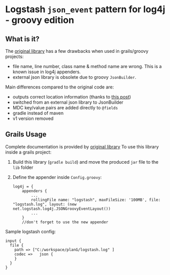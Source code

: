 # Logstash `json_event` pattern for log4j - groovy edition



## What is it?
The [original library](https://github.com/logstash/log4j-jsonevent-layout) has a few drawbacks when used in grails/groovy projects:
- file name, line number, class name & method name are wrong. This is a known issue in log4j appenders.
- external json library is obsolete due to groovy `JsonBuilder`.

Main differences compared to the original code are:
- outputs correct location information (thanks to [this post](http://stackoverflow.com/questions/18070863/grails-logging-is-there-any-existing-solution-to-be-able-to-log-the-file-lin))
- switched from an external json library to JsonBuilder
- MDC key/value pairs are added directly to `@fields`
- gradle instead of maven
- v1 version removed

## Grails Usage
Complete documentation is provided by [original library](https://github.com/logstash/log4j-jsonevent-layout)
To use this library inside a grails project:

1.  Build this library (`gradle build`) and move the produced `jar` file to the `lib` folder
2.  Define the appender inside `Config.groovy`:

		log4j = {
	    	appenders {
	    		...
	    		rollingFile name: "logstash", maxFileSize: '100MB', file: "logstash.log", layout: (new net.logstash.log4j.JSONGroovyEventLayout())
	    		...
	    	}
	    	//don't forget to use the new appender


Sample logstash config:

	input {
      file {
        path => ["C:/workspace/planG/logstash.log" ]
    	codec =>   json {
    	}
      }
    }
